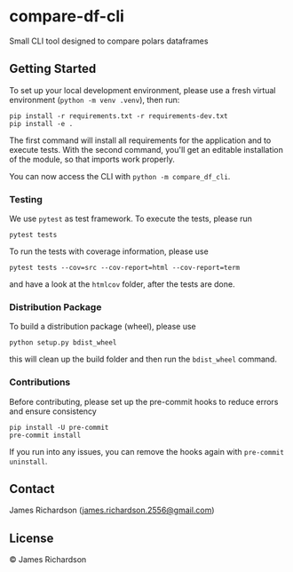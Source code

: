 # compare-df-cli

Small CLI tool designed to compare polars dataframes

## Getting Started

To set up your local development environment, please use a fresh virtual environment (`python -m venv .venv`), then run:

    pip install -r requirements.txt -r requirements-dev.txt
    pip install -e .

The first command will install all requirements for the application and to execute tests. With the second command, you'll get an editable installation of the module, so that imports work properly.

You can now access the CLI with `python -m compare_df_cli`.

### Testing

We use `pytest` as test framework. To execute the tests, please run

    pytest tests

To run the tests with coverage information, please use

    pytest tests --cov=src --cov-report=html --cov-report=term

and have a look at the `htmlcov` folder, after the tests are done.

### Distribution Package

To build a distribution package (wheel), please use

    python setup.py bdist_wheel

this will clean up the build folder and then run the `bdist_wheel` command.

### Contributions

Before contributing, please set up the pre-commit hooks to reduce errors and ensure consistency

    pip install -U pre-commit
    pre-commit install

If you run into any issues, you can remove the hooks again with `pre-commit uninstall`.

## Contact

James Richardson (james.richardson.2556@gmail.com)

## License

© James Richardson
